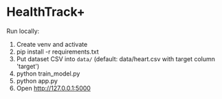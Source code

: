 # HealthTrack+

Run locally:

1. Create venv and activate
2. pip install -r requirements.txt
3. Put dataset CSV into `data/` (default: data/heart.csv with target column 'target')
4. python train_model.py
5. python app.py
6. Open http://127.0.0.1:5000
             